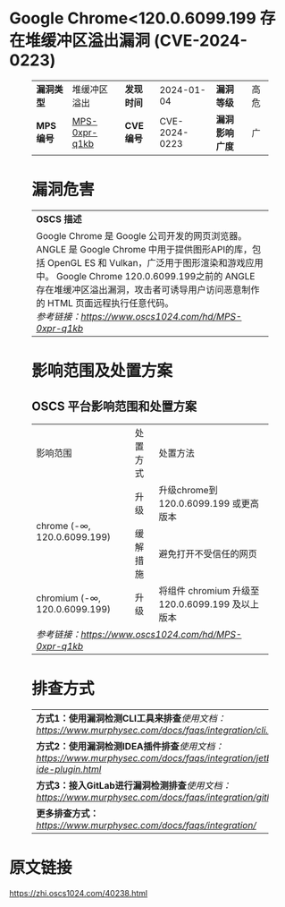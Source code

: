 # Google Chrome<120.0.6099.199 存在堆缓冲区溢出漏洞 (CVE-2024-0223)
<figure class="wp-block-table">
    <table>
        <tbody>
        <tr>
            <td><strong>漏洞类型</strong></td>
            <td>堆缓冲区溢出</td>
            <td><strong>发现时间</strong></td>
            <td>2024-01-04</td>
            <td><strong>漏洞等级</strong></td>
            <td>高危</td>
        </tr>
        <tr>
            <td><strong>MPS编号</strong></td>
            <td><a href="https://www.oscs1024.com/hd/MPS-0xpr-q1kb">MPS-0xpr-q1kb</a></td>
            <td><strong>CVE编号</strong></td>
            <td>CVE-2024-0223</td>
            <td><strong>漏洞影响广度</strong></td>
            <td>广</td>
        </tr>
        </tbody>
    </table>
</figure>


<figure class="wp-block-table">
    <h1 class="wp-block-heading">漏洞危害</h1>
    <table>
        <tbody>
        <tr>
            <td><strong>OSCS 描述</strong></td>
        </tr>
        <tr>
            <td>Google Chrome 是 Google 公司开发的网页浏览器。ANGLE 是 Google Chrome 中用于提供图形API的库，包括 OpenGL ES 和 Vulkan，广泛用于图形渲染和游戏应用中。
Google Chrome 120.0.6099.199之前的 ANGLE 存在堆缓冲区溢出漏洞，攻击者可诱导用户访问恶意制作的 HTML 页面远程执行任意代码。<br><em>参考链接：<a
                    href="https://www.oscs1024.com/hd/MPS-0xpr-q1kb">https://www.oscs1024.com/hd/MPS-0xpr-q1kb</a></em>
            </td>
        </tr>
        </tbody>
    </table>
</figure>


<figure class="wp-block-table alignleft">
    <h1 class="wp-block-heading">影响范围及处置方案</h1>
    <h2 class="wp-block-heading"><strong>OSCS</strong> <strong>平台影响范围和处置方案</strong></h2>
    <table>
        <tbody>
        <tr>
            <td>影响范围</td>
            <td>处置方式</td>
            <td>处置方法</td>
        </tr>
        <tr><td rowspan="2">chrome (-∞, 120.0.6099.199)</td><td>升级</td><td>升级chrome到 120.0.6099.199 或更高版本</td></tr><tr><td>缓解措施</td><td>避免打开不受信任的网页</td></tr><tr><td rowspan="1">chromium (-∞, 120.0.6099.199)</td><td>升级</td><td>将组件 chromium 升级至 120.0.6099.199 及以上版本</td></tr>
        <tr>
            <td colspan="3"><em>参考链接：</em><em><a
                    href="https://www.oscs1024.com/hd/MPS-0xpr-q1kb">https://www.oscs1024.com/hd/MPS-0xpr-q1kb</a></em></td>
        </tr>
        </tbody>
    </table>
</figure>


<figure class="wp-block-table">
    <h1 class="wp-block-heading">排查方式</h1>
    <table>
        <tbody>
        <tr>
            <td><strong>方式1：使用漏洞检测CLI工具来排查</strong><em>使用文档：<a
                    href="https://www.murphysec.com/docs/faqs/integration/cli.html">https://www.murphysec.com/docs/faqs/integration/cli.html</a></em>
            </td>
        </tr>
        <tr>
            <td><strong>方式2：使用漏洞检测IDEA插件排查</strong><em>使用文档：<a
                    href="https://www.murphysec.com/docs/faqs/integration/jetbrains-ide-plugin.html">https://www.murphysec.com/docs/faqs/integration/jetbrains-ide-plugin.html</a></em>
            </td>
        </tr>
        <tr>
            <td><strong>方式3：接入GitLab进行漏洞检测排查</strong><em>使用文档：<a
                    href="https://www.murphysec.com/docs/faqs/integration/gitlab.html">https://www.murphysec.com/docs/faqs/integration/gitlab.html</a></em>
            </td>
        </tr>
        <tr>
            <td><strong>更多排查方式：</strong><em><a
                    href="https://www.murphysec.com/docs/faqs/integration/">https://www.murphysec.com/docs/faqs/integration/</a></em>
            </td>
        </tr>
        </tbody>
    </table>
</figure>
<h1>原文链接</h1>
<p><a href="https://zhi.oscs1024.com/40238.html">https://zhi.oscs1024.com/40238.html</a></p>